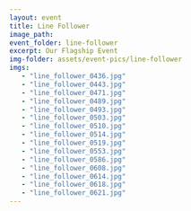 ```yaml
---
layout: event
title: Line Follower
image_path: 
event_folder: line-follower
excerpt: Our Flagship Event 
img-folder: assets/event-pics/line-follower
imgs:
   - "line_follower_0436.jpg"
   - "line_follower_0443.jpg"
   - "line_follower_0471.jpg"
   - "line_follower_0489.jpg"
   - "line_follower_0493.jpg"
   - "line_follower_0503.jpg"
   - "line_follower_0510.jpg"
   - "line_follower_0514.jpg"
   - "line_follower_0519.jpg"
   - "line_follower_0553.jpg"
   - "line_follower_0586.jpg"
   - "line_follower_0608.jpg"
   - "line_follower_0614.jpg"
   - "line_follower_0618.jpg"
   - "line_follower_0621.jpg"
---
```

